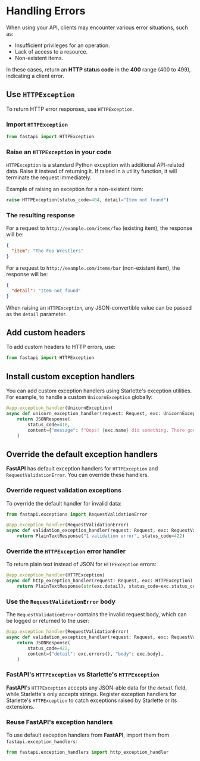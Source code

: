 # Handling Errors

When using your API, clients may encounter various error situations, such as:

- Insufficient privileges for an operation.
- Lack of access to a resource.
- Non-existent items.

In these cases, return an **HTTP status code** in the **400** range (400 to 499), indicating a client error.

## Use `HTTPException`

To return HTTP error responses, use `HTTPException`.

### Import `HTTPException`

```Python
from fastapi import HTTPException
```

### Raise an `HTTPException` in your code

`HTTPException` is a standard Python exception with additional API-related data. Raise it instead of returning it. If raised in a utility function, it will terminate the request immediately.

Example of raising an exception for a non-existent item:

```Python
raise HTTPException(status_code=404, detail="Item not found")
```

### The resulting response

For a request to `http://example.com/items/foo` (existing item), the response will be:

```JSON
{
  "item": "The Foo Wrestlers"
}
```

For a request to `http://example.com/items/bar` (non-existent item), the response will be:

```JSON
{
  "detail": "Item not found"
}
```

When raising an `HTTPException`, any JSON-convertible value can be passed as the `detail` parameter.

## Add custom headers

To add custom headers to HTTP errors, use:

```Python
from fastapi import HTTPException
```

## Install custom exception handlers

You can add custom exception handlers using Starlette's exception utilities. For example, to handle a custom `UnicornException` globally:

```Python
@app.exception_handler(UnicornException)
async def unicorn_exception_handler(request: Request, exc: UnicornException):
    return JSONResponse(
        status_code=418,
        content={"message": f"Oops! {exc.name} did something. There goes a rainbow..."},
    )
```

## Override the default exception handlers

**FastAPI** has default exception handlers for `HTTPException` and `RequestValidationError`. You can override these handlers.

### Override request validation exceptions

To override the default handler for invalid data:

```Python
from fastapi.exceptions import RequestValidationError

@app.exception_handler(RequestValidationError)
async def validation_exception_handler(request: Request, exc: RequestValidationError):
    return PlainTextResponse("1 validation error", status_code=422)
```

### Override the `HTTPException` error handler

To return plain text instead of JSON for `HTTPException` errors:

```Python
@app.exception_handler(HTTPException)
async def http_exception_handler(request: Request, exc: HTTPException):
    return PlainTextResponse(str(exc.detail), status_code=exc.status_code)
```

### Use the `RequestValidationError` body

The `RequestValidationError` contains the invalid request body, which can be logged or returned to the user:

```Python
@app.exception_handler(RequestValidationError)
async def validation_exception_handler(request: Request, exc: RequestValidationError):
    return JSONResponse(
        status_code=422,
        content={"detail": exc.errors(), "body": exc.body},
    )
```

### FastAPI's `HTTPException` vs Starlette's `HTTPException`

**FastAPI**'s `HTTPException` accepts any JSON-able data for the `detail` field, while Starlette's only accepts strings. Register exception handlers for Starlette's `HTTPException` to catch exceptions raised by Starlette or its extensions.

### Reuse **FastAPI**'s exception handlers

To use default exception handlers from **FastAPI**, import them from `fastapi.exception_handlers`:

```Python
from fastapi.exception_handlers import http_exception_handler
```
